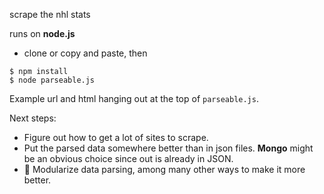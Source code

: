 scrape the nhl stats

runs on __node.js__

- clone or copy and paste, then
```shell
$ npm install
$ node parseable.js
```

Example url and html hanging out at the top of `parseable.js`. 

Next steps:
- Figure out how to get a lot of sites to scrape. 
- Put the parsed data somewhere better than in json files. __Mongo__ might be an obvious choice since out is already in JSON. 
- :lipstick: Modularize data parsing, among many other ways to make it more better. 